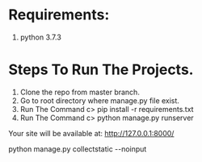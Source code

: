 # Requirements: 
1. python 3.7.3


# Steps To Run The Projects.

1. Clone the repo from master branch.
2. Go to root directory where manage.py file exist.
3. Run The Command c> pip install -r requirements.txt
4. Run The Command c> python manage.py runserver

Your site will be available at: http://127.0.0.1:8000/


python manage.py collectstatic --noinput
